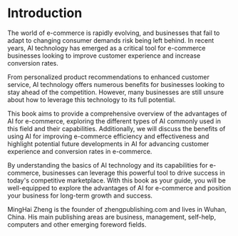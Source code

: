 # Introduction

The world of e-commerce is rapidly evolving, and businesses that fail to adapt to changing consumer demands risk being left behind. In recent years, AI technology has emerged as a critical tool for e-commerce businesses looking to improve customer experience and increase conversion rates.

From personalized product recommendations to enhanced customer service, AI technology offers numerous benefits for businesses looking to stay ahead of the competition. However, many businesses are still unsure about how to leverage this technology to its full potential.

This book aims to provide a comprehensive overview of the advantages of AI for e-commerce, exploring the different types of AI commonly used in this field and their capabilities. Additionally, we will discuss the benefits of using AI for improving e-commerce efficiency and effectiveness and highlight potential future developments in AI for advancing customer experience and conversion rates in e-commerce.

By understanding the basics of AI technology and its capabilities for e-commerce, businesses can leverage this powerful tool to drive success in today's competitive marketplace. With this book as your guide, you will be well-equipped to explore the advantages of AI for e-commerce and position your business for long-term growth and success.

MingHai Zheng is the founder of zhengpublishing.com and lives in Wuhan, China. His main publishing areas are business, management, self-help, computers and other emerging foreword fields.
